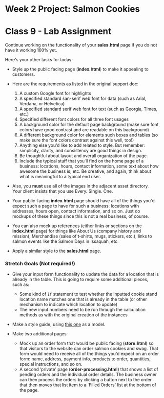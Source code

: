 # Week 2 Project: Salmon Cookies
# Class 9 - Lab Assignment

Continue working on the functionality of your **sales.html** page if you do not have it working 100% yet.

Here's your other tasks for today:

- Style up the public facing page (**index.html**) to make it appealing to customers.
- Here are the requirements as listed in the original support doc:
	1. A custom Google font for highlights
	2. A specified standard san-serif web font for data (such as Arial, Verdana, or Helvetica)
	3. A specified standard serif web font for text (such as Georgia, Times, etc.)
	4. Specified different font colors for all three font usages
	5. A background color for the default page background (make sure font colors have good contrast and are readable on this background)
	6. A different background color for elements such boxes and tables (so make sure the font colors contrast against this well, too!)
	7. Anything else you'd like to add related to style. But remember: simplicity, clarity, and consistency are good things in design.
	8. Be thoughtful about layout and overall organization of the page.
	9. Include the typical stuff that you'll find on the home page of a business: locations, hours, contact information, some text about how awesome the business is, etc. Be creative, and again, think about what is meaningful to a typical end user.
- Also, you **must** use all of the images in the adjacent asset directory. Your client insists that you use Every. Single. One.
- Your public-facing **index.html** page should have all of the things you'd expect such a page to have for such a business: locations with addresses, hours open, contact information, and so on. Just do mockups of these things since this is not a real business, of course.
- You can also mock up references (either links or sections on the **index.html** page) for things like About Us (company history and mission), Merchandise (sales of t-shirts, mugs, stickers, etc.), links to salmon events like the Salmon Days in Issaquah, etc.

- Apply a similar style to the **sales.html** page.



### Stretch Goals (Not required!)

- Give your input form functionality to update the data for a location that is already in the table. This is going to require some additional pieces, such as:
	- Some kind of `if` statement to test whether the inputted cookie stand location name matches one that is already in the table (or other mechanism to indicate which location to update)
	- The new input numbers need to be run through the calculation methods as with the original creation of the instances

- Make a style guide, using [this one](http://everlast.com/style-guide) as a model.

- Make two additional pages:
	- Mock up an order form that would be public facing (**store.html**) so that visitors to the website can order salmon cookies and swag. That form would need to receive all of the things you'd expect on an order form: name, address, payment info, products to order, quantities, special instructions, and so on.
	- A second 'private' page (**order-processing.html**) that shows a list of pending orders and the individual order details. The business owner can then process the orders by clicking a button next to the order that then moves that list item to a 'Filled Orders' list at the bottom of the page.